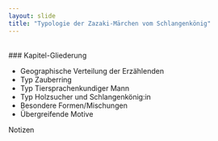 ```yaml
---
layout: slide
title: "Typologie der Zazaki-Märchen vom Schlangenkönig"
---
```

<br>
### Kapitel-Gliederung

- Geographische Verteilung der Erzählenden
- Typ Zauberring
- Typ Tiersprachenkundiger Mann
- Typ Holzsucher und Schlangenkönig:in
- Besondere Formen/Mischungen
- Übergreifende Motive


<aside class="notes">
Notizen
</aside>